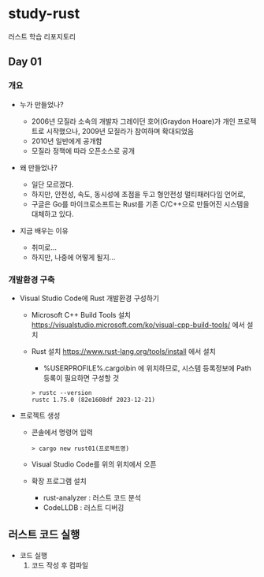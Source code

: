 # study-rust
러스트 학습 리포지토리

## Day 01

### 개요
- 누가 만들었나?
	- 2006년 모질라 소속의 개발자 그레이던 호어(Graydon Hoare)가 개인 프로젝트로 시작했으나, 2009년 모질라가 참여하며 확대되었음
	- 2010년 일반에게 공개함
	- 모질라 정책에 따라 오픈소스로 공개

- 왜 만들었나?
	- 일단 모르겠다.
	- 하지만, 안전성, 속도, 동시성에 초점을 두고 형안전성 멀티패러다임 언어로,
	- 구글은 Go를 마이크로소프트는 Rust를 기존 C/C++으로 만들어진 시스템을 대체하고 있다.

- 지금 배우는 이유
	- 취미로...
	- 하지만, 나중에 어떻게 될지...

### 개발환경 구축
- Visual Studio Code에 Rust 개발환경 구성하기
	- Microsoft C++ Build Tools 설치
		https://visualstudio.microsoft.com/ko/visual-cpp-build-tools/ 에서 설치
	- Rust 설치
		https://www.rust-lang.org/tools/install 에서 설치

		- %USERPROFILE%\.cargo\bin 에 위치하므로, 시스템 등록정보에 Path 등록이 필요하면 구성할 것

		```shell
		> rustc --version
		rustc 1.75.0 (82e1608df 2023-12-21)
		```

- 프로젝트 생성

	- 콘솔에서 명령어 입력
		```shell
		> cargo new rust01(프로젝트명)
		```

	- Visual Studio Code를 위의 위치에서 오픈

	- 확장 프로그램 설치
		- rust-analyzer : 러스트 코드 분석
		- CodeLLDB : 러스트 디버깅

## 러스트 코드 실행
- 코드 실행
	1. 코드 작성 후 컴파일
	